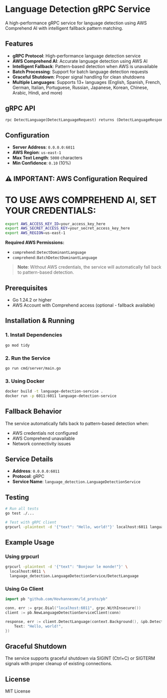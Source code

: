 # Language Detection gRPC Service

A high-performance gRPC service for language detection using AWS Comprehend AI with intelligent fallback pattern matching.

## Features

- **gRPC Protocol**: High-performance language detection service
- **AWS Comprehend AI**: Accurate language detection using AWS AI
- **Intelligent Fallback**: Pattern-based detection when AWS is unavailable
- **Batch Processing**: Support for batch language detection requests
- **Graceful Shutdown**: Proper signal handling for clean shutdowns
- **Multiple Languages**: Supports 13+ languages (English, Spanish, French, German, Italian, Portuguese, Russian, Japanese, Korean, Chinese, Arabic, Hindi, and more)

## gRPC API

```protobuf
rpc DetectLanguage(DetectLanguageRequest) returns (DetectLanguageResponse);
```

## Configuration

- **Server Address**: `0.0.0.0:6011`
- **AWS Region**: `us-east-1`
- **Max Text Length**: `5000` characters
- **Min Confidence**: `0.10` (10%)

## ⚠️ IMPORTANT: AWS Configuration Required

# **TO USE AWS COMPREHEND AI, SET YOUR CREDENTIALS:**

```bash
export AWS_ACCESS_KEY_ID=your_access_key_here
export AWS_SECRET_ACCESS_KEY=your_secret_access_key_here
export AWS_REGION=us-east-1
```

**Required AWS Permissions:**
- `comprehend:DetectDominantLanguage`
- `comprehend:BatchDetectDominantLanguage`

> **Note**: Without AWS credentials, the service will automatically fall back to pattern-based detection.

## Prerequisites

- Go 1.24.2 or higher
- AWS Account with Comprehend access (optional - fallback available)

## Installation & Running

### 1. Install Dependencies
```bash
go mod tidy
```

### 2. Run the Service
```bash
go run cmd/server/main.go
```

### 3. Using Docker
```bash
docker build -t language-detection-service .
docker run -p 6011:6011 language-detection-service
```

## Fallback Behavior

The service automatically falls back to pattern-based detection when:
- AWS credentials not configured
- AWS Comprehend unavailable
- Network connectivity issues

## Service Details

- **Address**: `0.0.0.0:6011`
- **Protocol**: gRPC
- **Service Name**: `language_detection.LanguageDetectionService`

## Testing

```bash
# Run all tests
go test ./...

# Test with gRPC client
grpcurl -plaintext -d '{"text": "Hello, world!"}' localhost:6011 language_detection.LanguageDetectionService/DetectLanguage
```

## Example Usage

### Using grpcurl
```bash
grpcurl -plaintext -d '{"text": "Bonjour le monde!"}' \
  localhost:6011 \
  language_detection.LanguageDetectionService/DetectLanguage
```

### Using Go Client
```go
import pb "github.com/Hovhannesmn/ld_proto/pb"

conn, err := grpc.Dial("localhost:6011", grpc.WithInsecure())
client := pb.NewLanguageDetectionServiceClient(conn)

response, err := client.DetectLanguage(context.Background(), &pb.DetectLanguageRequest{
    Text: "Hello, world!",
})
```

## Graceful Shutdown

The service supports graceful shutdown via SIGINT (Ctrl+C) or SIGTERM signals with proper cleanup of existing connections.

## License

MIT License